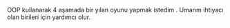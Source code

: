 OOP kullanarak 4 aşamada bir yılan oyunu yapmak istedim . Umarım ihtiyacı olan birileri için yardımcı olur.
